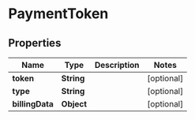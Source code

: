 
# PaymentToken

## Properties
Name | Type | Description | Notes
------------ | ------------- | ------------- | -------------
**token** | **String** |  |  [optional]
**type** | **String** |  |  [optional]
**billingData** | **Object** |  |  [optional]



